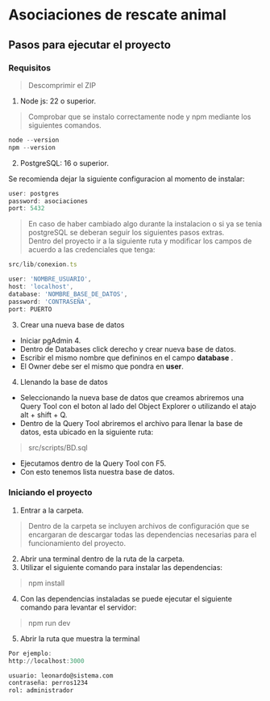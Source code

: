 # Asociaciones de rescate animal

## Pasos para ejecutar el proyecto

### Requisitos

> Descomprimir el ZIP 

1. Node js: 22 o superior.

> Comprobar que se instalo correctamente node y npm mediante los siguientes comandos.

```powershell
node --version
npm --version
```

2. PostgreSQL: 16 o superior. 

Se recomienda dejar la siguiente configuracion al momento de instalar:

```powershell
user: postgres
password: asociaciones
port: 5432
``` 

> En caso de haber cambiado algo durante la instalacion o si ya se tenia postgreSQL se deberan seguir los siguientes pasos extras.  
Dentro del proyecto ir a la siguiente ruta y modificar los campos de acuerdo a las credenciales que tenga:

```ts
src/lib/conexion.ts

user: 'NOMBRE_USUARIO',
host: 'localhost',
database: 'NOMBRE_BASE_DE_DATOS',
password: 'CONTRASEÑA',
port: PUERTO
```
3. Crear una nueva base de datos
-  Iniciar pgAdmin 4.  
-  Dentro de Databases click derecho y crear nueva base de datos.
- Escribir el mismo nombre que defininos en el campo __database__ .
- El Owner debe ser el mismo que pondra en __user__.

4. Llenando la base de datos
- Seleccionando la nueva base de datos que creamos abriremos una Query Tool con el boton al lado del Object Explorer o utilizando el atajo alt + shift + Q.
- Dentro de la Query Tool abriremos el archivo para llenar la base de datos, esta ubicado en la siguiente ruta:
> src/scripts/BD.sql
- Ejecutamos dentro de la Query Tool con F5.
- Con esto tenemos lista nuestra base de datos.


### Iniciando el proyecto

1. Entrar a la carpeta.
> Dentro de la carpeta se incluyen archivos de configuración que se encargaran de descargar todas las dependencias necesarias para el funcionamiento del proyecto.
2. Abrir una terminal dentro de la ruta de la carpeta.
3. Utilizar el siguiente comando para instalar las dependencias:
> npm install 
4. Con las dependencias instaladas se puede ejecutar el siguiente comando para levantar el servidor:

> npm run dev

5. Abrir la ruta que muestra la terminal

```powershell
Por ejemplo:
http://localhost:3000
```

```sql
usuario: leonardo@sistema.com
contraseña: perros1234
rol: administrador
```
